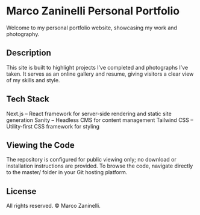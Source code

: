 # Marco Zaninelli Personal Portfolio

Welcome to my personal portfolio website, showcasing my work and photography.

## Description

This site is built to highlight projects I’ve completed and photographs I’ve taken. It serves as an online gallery and resume, giving visitors a clear view of my skills and style.

## Tech Stack

Next.js – React framework for server-side rendering and static site generation
Sanity – Headless CMS for content management
Tailwind CSS – Utility-first CSS framework for styling

## Viewing the Code

The repository is configured for public viewing only; no download or installation instructions are provided. To browse the code, navigate directly to the master/ folder in your Git hosting platform.

## License

All rights reserved. © Marco Zaninelli.